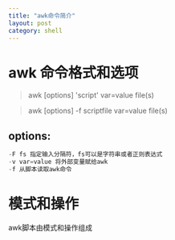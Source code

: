 ```yaml
---
title: "awk命令简介"
layout: post
category: shell
---
```


# awk 命令格式和选项

>awk [options] 'script' var=value file(s)

>awk [options] -f scriptfile var=value file(s)

## options:

```c
-F fs 指定输入分隔符，fs可以是字符串或者正则表达式
-v var=value 将外部变量赋给awk
-f 从脚本读取awk命令
```

# 模式和操作

awk脚本由模式和操作组成


